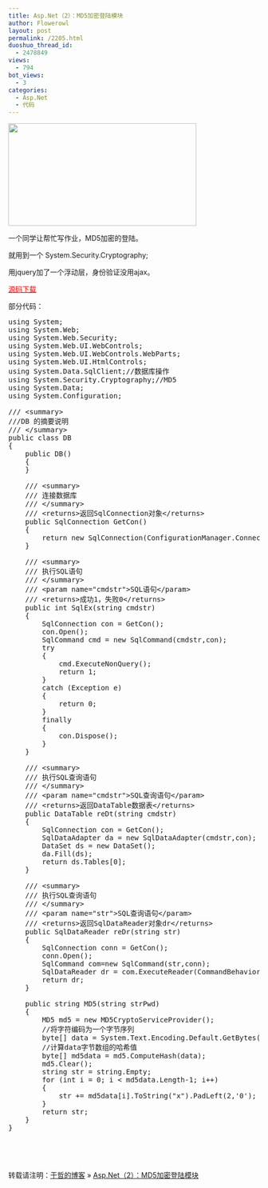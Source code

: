 ```yaml
---
title: Asp.Net（2）：MD5加密登陆模块
author: Flowerowl
layout: post
permalink: /2205.html
duoshuo_thread_id:
  - 2478849
views:
  - 794
bot_views:
  - 3
categories:
  - Asp.Net
  - 代码
---
```

[<img class="alignnone size-full wp-image-2206" title="login" src="http://lazynight.me/wp-content/uploads/2012/06/login.gif" alt="" width="377" height="205" />][1]

一个同学让帮忙写作业，MD5加密的登陆。

就用到一个 System.Security.Cryptography;

用jquery加了一个浮动层，身份验证没用ajax。

<span style="color: #ff0000;"><a href="http://dl.dbank.com/c0vqssbd0z" target="_blank"><span style="color: #ff0000;">源码下载</span></a></span>

部分代码：

<pre class="lang:default decode:true">using System;
using System.Web;
using System.Web.Security;
using System.Web.UI.WebControls;
using System.Web.UI.WebControls.WebParts;
using System.Web.UI.HtmlControls;
using System.Data.SqlClient;//数据库操作
using System.Security.Cryptography;//MD5
using System.Data;
using System.Configuration;

/// &lt;summary&gt;
///DB 的摘要说明
/// &lt;/summary&gt;
public class DB
{
	public DB()
	{
	}

    /// &lt;summary&gt;
    /// 连接数据库
    /// &lt;/summary&gt;
    /// &lt;returns&gt;返回SqlConnection对象&lt;/returns&gt;
    public SqlConnection GetCon()
    {
        return new SqlConnection(ConfigurationManager.ConnectionStrings["ConnectionString"].ToString());
    }

    /// &lt;summary&gt;
    /// 执行SQL语句
    /// &lt;/summary&gt;
    /// &lt;param name="cmdstr"&gt;SQL语句&lt;/param&gt;
    /// &lt;returns&gt;成功1，失败0&lt;/returns&gt;
    public int SqlEx(string cmdstr)
    {
        SqlConnection con = GetCon();
        con.Open();
        SqlCommand cmd = new SqlCommand(cmdstr,con);
        try
        {
            cmd.ExecuteNonQuery();
            return 1;
        }
        catch (Exception e)
        {
            return 0;
        }
        finally
        {
            con.Dispose();
        }
    }

    /// &lt;summary&gt;
    /// 执行SQL查询语句
    /// &lt;/summary&gt;
    /// &lt;param name="cmdstr"&gt;SQL查询语句&lt;/param&gt;
    /// &lt;returns&gt;返回DataTable数据表&lt;/returns&gt;
    public DataTable reDt(string cmdstr)
    {
        SqlConnection con = GetCon();
        SqlDataAdapter da = new SqlDataAdapter(cmdstr,con);
        DataSet ds = new DataSet();
        da.Fill(ds);
        return ds.Tables[0];
    }

    /// &lt;summary&gt;
    /// 执行SQL查询语句
    /// &lt;/summary&gt;
    /// &lt;param name="str"&gt;SQL查询语句&lt;/param&gt;
    /// &lt;returns&gt;返回SqlDataReader对象dr&lt;/returns&gt;
    public SqlDataReader reDr(string str)
    {
        SqlConnection conn = GetCon();
        conn.Open();
        SqlCommand com=new SqlCommand(str,conn);
        SqlDataReader dr = com.ExecuteReader(CommandBehavior.CloseConnection);
        return dr;
    }

    public string MD5(string strPwd)
    {
        MD5 md5 = new MD5CryptoServiceProvider();
        //将字符编码为一个字节序列
        byte[] data = System.Text.Encoding.Default.GetBytes(strPwd);
        //计算data字节数组的哈希值
        byte[] md5data = md5.ComputeHash(data);
        md5.Clear();
        string str = string.Empty;
        for (int i = 0; i &lt; md5data.Length-1; i++)
        {
            str += md5data[i].ToString("x").PadLeft(2,'0');
        }
        return str;
    }
}</pre>

&nbsp;

&nbsp;

转载请注明：[于哲的博客][2] &raquo; [Asp.Net（2）：MD5加密登陆模块][3]

 [1]: http://lazynight.me/wp-content/uploads/2012/06/login.gif
 [2]: http://lazynight.me
 [3]: http://lazynight.me/2205.html